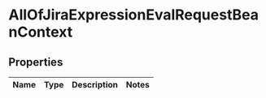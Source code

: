 # AllOfJiraExpressionEvalRequestBeanContext

## Properties
Name | Type | Description | Notes
------------ | ------------- | ------------- | -------------
